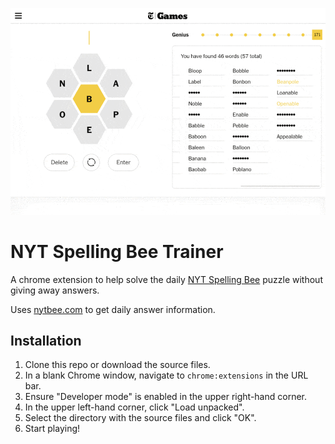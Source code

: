 ![nyt-spelling-bee-trainer](static/trainer.gif)

# NYT Spelling Bee Trainer

A chrome extension to help solve the daily [NYT Spelling Bee](https://www.nytimes.com/puzzles/spelling-bee) puzzle without giving away answers.

Uses [nytbee.com](https://nytbee.com) to get daily answer information.

## Installation

1. Clone this repo or download the source files.
2. In a blank Chrome window, navigate to `chrome:extensions` in the URL bar.
3. Ensure "Developer mode" is enabled in the upper right-hand corner.
4. In the upper left-hand corner, click "Load unpacked".
5. Select the directory with the source files and click "OK".
6. Start playing!
